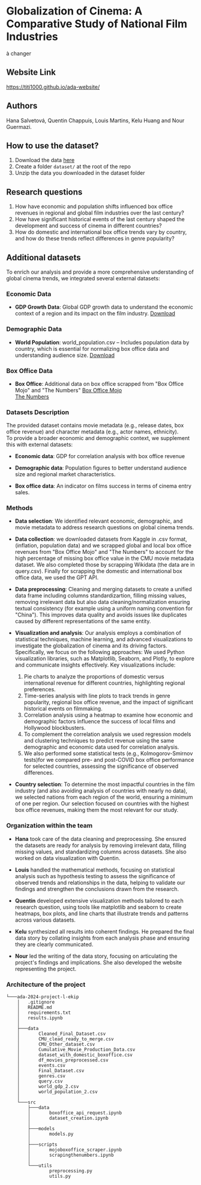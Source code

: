 # Globalization of Cinema: A Comparative Study of National Film Industries
à changer

## Website Link
https://titi1000.github.io/ada-website/

## Authors
Hana Salvetová, Quentin Chappuis, Louis Martins, Kelu Huang and Nour Guermazi.
## How to use the dataset?
1. Download the data [here](https://www.cs.cmu.edu/~ark/personas/)
2. Create a folder `dataset/` at the root of the repo
3. Unzip the data you downloaded in the dataset folder
## Research questions
1. How have economic and population shifts influenced box office revenues in regional and global film industries over the last century?
2. How have significant historical events of the last century shaped the development and success of cinema in different countries?
3. How do domestic and international box office trends vary by country, and how do these trends reflect differences in genre popularity? 
## Additional datasets 
To enrich our analysis and provide a more comprehensive understanding of global cinema trends, we integrated several external datasets: 
### Economic Data
- **GDP Growth Data**: Global GDP growth data to understand the economic context of a region and its impact on the film industry.
    [Download](https://www.kaggle.com/datasets/sazidthe1/world-gdp-growth)


### Demographic Data
- **World Population**: world_population.csv – Includes population data by country, which is essential for normalizing box office data and understanding audience size.
    [Download](https://www.kaggle.com/datasets/iamsouravbanerjee/world-population-dataset)


### Box Office Data 
- **Box Office**: Additional data on box office scrapped from "Box Office Mojo" and "The Numbers" 
 	[Box Office Mojo](https://www.boxofficemojo.com/)  
 	[The Numbers](https://www.the-numbers.com/)

### Datasets Description

The provided dataset contains movie metadata (e.g., release dates, box office revenue) and character metadata (e.g., actor names, ethnicity). 
<br>
To provide a broader economic and demographic context, we supplement this with external datasets:

- **Economic data**:  GDP for correlation analysis with box office revenue

- **Demographic data**: Population figures to better understand audience size and regional market characteristics.

- **Box office data**: An indicator on films success in terms of cinema entry sales.

### Methods

- **Data selection**: We identified relevant economic, demographic, and movie metadata to address research questions on global cinema trends. 

- **Data collection**: we downloaded datasets from Kaggle in .csv format, (inflation, population data) and we scrapped global and local box office revenues from "Box Office Mojo" and "The Numbers" to account for the high percentage of missing box office value in the CMU movie metadata dataset. We also completed those by scrapping Wikidata (the data are in query.csv). Finally for scrapping the domestic and international box office data, we used the GPT API.

- **Data preprocessing**: Cleaning and merging datasets to create a unified data frame including columns standardizartion, filling missing values, removing irrelevant data but also data cleaning/normalization ensuring textual consistency (for example using a uniform naming convention for "China"). This improves data quality and avoids issues like duplicates caused by different representations of the same entity. 

- **Visualization and analysis**: 
Our analysis employs a combination of statistical techniques, machine learning, and advanced visualizations to investigate the globalization of cinema and its driving factors. Specifically, we focus on the following approaches:
We used Python visualization libraries, such as Matplotlib, Seaborn, and Plotly, to explore and communicate insights effectively. Key visualizations include:
    1. Pie charts to analyze the proportions of domestic versus international revenue for different countries, highlighting regional preferences. <br>
    2. Time-series analysis with line plots to track trends in genre popularity, regional box office revenue, and the impact of significant historical events on filmmaking. <br>
    3. Correlation analysis using a heatmap to examine how economic and demographic factors influence the success of local films and Hollywood blockbusters. <br>
    4. To complement the correlation analysis we used regression models and clustering techniques to predict revenue using the same demographic and economic data used for correlation analysis.<br>
    5. We also performed some statistical tests (e.g., Kolmogorov-Smirnov tests)for we compared pre- and post-COVID box office performance for selected countries, assessing the significance of observed differences.

- **Country selection**: To determine the most impactful countries in the film industry (and also avoiding analysis of countries with nearly no data), we selected nations from each region of the world, ensuring a minimum of one per region. Our selection focused on countries with the highest box office revenues, making them the most relevant for our study.

### Organization within the team

- **Hana** took care of the data cleaning and preprocessing. She ensured the datasets are ready for analysis by removing irrelevant data, filling missing values, and standardizing columns across datasets. She also worked on data visualization with Quentin.

- **Louis** handled the mathematical methods, focusing on statistical analysis such as hypothesis testing to assess the significance of observed trends and relationships in the data, helping to validate our findings and strengthen the conclusions drawn from the research.

- **Quentin** developed extensive visualization methods tailored to each research question, using tools like matplotlib and seaborn to create heatmaps, box plots, and line charts that illustrate trends and patterns across various datasets.

- **Kelu** synthesized all results into coherent findings. He prepared the final data story by collating insights from each analysis phase and ensuring they are clearly communicated.

- **Nour** led the writing of the data story, focusing on articulating the project's findings and implications. She also developed the website representing the project.

### Architecture of the project
```tree
└───ada-2024-project-l-ekip
    │   .gitignore
    │   README.md
    │   requirements.txt
    │   results.ipynb
    │
    ├───data
    │       Cleaned_Final_Dataset.csv
    │       CMU_clead_ready_to_merge.csv
    │       CMU_Other_dataset.csv
    │       Cumulative_Movie_Production_Data.csv
    │       dataset_with_domestic_boxoffice.csv
    │       df_movies_preprocessed.csv
    │       events.csv
    │       Final_Dataset.csv
    │       genres.csv
    │       query.csv
    │       world_gdp_2.csv
    │       world_population_2.csv
    │
    └───src
        ├───data
        │       boxoffice_api_request.ipynb
        │       dataset_creation.ipynb
        │
        ├───models
        │       models.py
        │
        ├───scripts
        │       mojoboxoffice_scraper.ipynb
        │       scrapingthenumbers.ipynb
        │
        └───utils
                preprocessing.py
                utils.py
```